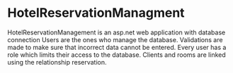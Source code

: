 # HotelReservationManagment
HotelReservationManagement is an asp.net web application with database connection
Users are the ones who manage the database. Validations are made to make sure that incorrect data cannot be entered. Every user has a role which limits their access to the database. Clients and rooms are linked using the relationship reservation.
